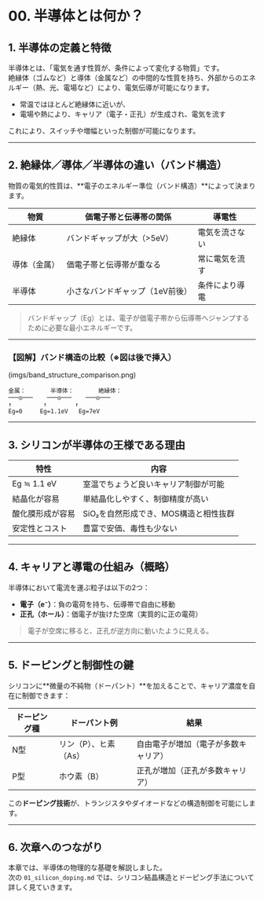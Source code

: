 # 00. 半導体とは何か？

## 1. 半導体の定義と特徴

半導体とは、「電気を通す性質が、条件によって変化する物質」です。  
絶縁体（ゴムなど）と導体（金属など）の中間的な性質を持ち、外部からのエネルギー（熱、光、電場など）により、電気伝導が可能になります。

- 常温ではほとんど絶縁体に近いが、
- 電場や熱により、キャリア（電子・正孔）が生成され、電気を流す

これにより、スイッチや増幅といった制御が可能になります。

---

## 2. 絶縁体／導体／半導体の違い（バンド構造）

物質の電気的性質は、**電子のエネルギー準位（バンド構造）**によって決まります。

| 物質       | 価電子帯と伝導帯の関係       | 導電性             |
|------------|------------------------------|--------------------|
| 絶縁体     | バンドギャップが大（>5eV）   | 電気を流さない     |
| 導体（金属）| 価電子帯と伝導帯が重なる     | 常に電気を流す     |
| 半導体     | 小さなバンドギャップ（1eV前後）| 条件により導電     |

> バンドギャップ（Eg）とは、電子が価電子帯から伝導帯へジャンプするために必要な最小エネルギーです。

---

### 【図解】バンド構造の比較（※図は後で挿入）
(imgs/band_structure_comparison.png)

```
金属：       半導体：       絶縁体：
───◎───    ───◎───    ───◎───
↑         ↑        ↑
Eg=0     Eg=1.1eV   Eg=7eV
```
---

## 3. シリコンが半導体の王様である理由

| 特性              | 内容                                          |
|-------------------|-----------------------------------------------|
| Eg ≒ 1.1 eV       | 室温でちょうど良いキャリア制御が可能         |
| 結晶化が容易      | 単結晶化しやすく、制御精度が高い             |
| 酸化膜形成が容易  | SiO₂を自然形成でき、MOS構造と相性抜群       |
| 安定性とコスト    | 豊富で安価、毒性も少ない                     |

---

## 4. キャリアと導電の仕組み（概略）

半導体において電流を運ぶ粒子は以下の2つ：

- **電子（e⁻）**：負の電荷を持ち、伝導帯で自由に移動  
- **正孔（ホール）**：価電子が抜けた空席（実質的に正の電荷）

> 電子が空席に移ると、正孔が逆方向に動いたように見える。

---

## 5. ドーピングと制御性の鍵

シリコンに**微量の不純物（ドーパント）**を加えることで、キャリア濃度を自在に制御できます：

| ドーピング種 | ドーパント例        | 結果                             |
|--------------|---------------------|----------------------------------|
| N型          | リン（P）、ヒ素（As）| 自由電子が増加（電子が多数キャリア） |
| P型          | ホウ素（B）          | 正孔が増加（正孔が多数キャリア）     |

この**ドーピング技術**が、トランジスタやダイオードなどの構造制御を可能にします。

---

## 6. 次章へのつながり

本章では、半導体の物理的な基礎を解説しました。  
次の `01_silicon_doping.md` では、シリコン結晶構造とドーピング手法について詳しく見ていきます。
